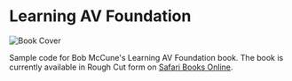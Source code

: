 # Learning AV Foundation

![Book Cover](https://raw.github.com/tapharmonic/Learning-AV-Foundation/master/book.jpg)

Sample code for Bob McCune's Learning AV Foundation book. The book is currently available in Rough Cut form on <a href="http://my.safaribooksonline.com/book/web-applications-and-services/9780133563856">Safari Books Online</a>.

